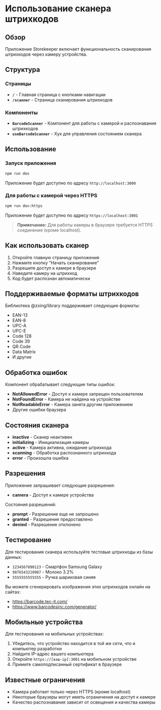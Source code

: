 # Использование сканера штрихкодов

## Обзор

Приложение Storekeeper включает функциональность сканирования штрихкодов через камеру устройства.

## Структура

### Страницы

- **`/`** - Главная страница с кнопками навигации
- **`/scanner`** - Страница сканирования штрихкодов

### Компоненты

- **`BarcodeScanner`** - Компонент для работы с камерой и распознавания штрихкодов
- **`useBarcodeScanner`** - Хук для управления состоянием сканера

## Использование

### Запуск приложения

```bash
npm run dev
```

Приложение будет доступно по адресу `http://localhost:3000`

### Для работы с камерой через HTTPS

```bash
npm run dev:https
```

Приложение будет доступно по адресу `https://localhost:3001`

> **Примечание:** Для работы камеры в браузере требуется HTTPS соединение (кроме localhost).

## Как использовать сканер

1. Откройте главную страницу приложения
2. Нажмите кнопку "Начать сканирование"
3. Разрешите доступ к камере в браузере
4. Наведите камеру на штрихкод
5. Код будет распознан автоматически

## Поддерживаемые форматы штрихкодов

Библиотека @zxing/library поддерживает следующие форматы:

- EAN-13
- EAN-8
- UPC-A
- UPC-E
- Code 128
- Code 39
- QR Code
- Data Matrix
- И другие

## Обработка ошибок

Компонент обрабатывает следующие типы ошибок:

- **NotAllowedError** - Доступ к камере запрещен пользователем
- **NotFoundError** - Камера не найдена на устройстве
- **NotReadableError** - Камера занята другим приложением
- Другие ошибки браузера

## Состояния сканера

- **inactive** - Сканер неактивен
- **initializing** - Инициализация камеры
- **active** - Камера активна, ожидание штрихкода
- **scanning** - Обработка распознанного штрихкода
- **error** - Произошла ошибка

## Разрешения

Приложение запрашивает следующие разрешения:

- **camera** - Доступ к камере устройства

Состояния разрешений:

- **prompt** - Разрешение еще не запрошено
- **granted** - Разрешение предоставлено
- **denied** - Разрешение отклонено

## Тестирование

Для тестирования сканера используйте тестовые штрихкоды из базы данных:

- `1234567890123` - Смартфон Samsung Galaxy
- `9876543210987` - Молоко 3.2%
- `5555555555555` - Ручка шариковая синяя

Вы можете сгенерировать изображения этих штрихкодов онлайн на сайтах:
- https://barcode.tec-it.com/
- https://www.barcodesinc.com/generator/

## Мобильные устройства

Для тестирования на мобильных устройствах:

1. Убедитесь, что устройство находится в той же сети, что и компьютер разработки
2. Найдите IP-адрес вашего компьютера
3. Откройте `https://[ваш-ip]:3001` на мобильном устройстве
4. Примите самоподписанный сертификат в браузере

## Известные ограничения

- Камера работает только через HTTPS (кроме localhost)
- Некоторые браузеры могут иметь ограничения на доступ к камере
- Качество распознавания зависит от освещения и качества камеры
